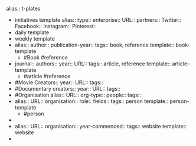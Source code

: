 alias:: t-plates

- initiatives template
  alias::
  type::
  enterprise::
  URL::
  partners::
  Twitter::
  Facebook::
  Instagram::
  Pinterest::
- daily template
- weekly template
- alias::
  author::
  publication-year::
  tags:: book, reference
  template:: book-template
	- #Book #reference
- journal::
  authors::
  year::
  URL::
  tags:: article, reference
  template:: article-template
	- #article #reference
- #Movie
  Creators::
  year::
  URL::
  tags::
- #Documentary
  creators::
  year::
  URL::
  tags::
- #Organisation
  alias::
  URL::
  org-type::
  people::
  tags::
- alias::
  URL::
  organisation::
  role::
  fields::
  tags:: person
  template:: person-template
	- #person
-
- alias::
  URL::
  organisation::
  year-commenced::
  tags:: website
  template:: website
-